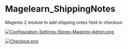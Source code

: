 # Magelearn_ShippingNotes
Magento 2 module to add shipping notes field to checkout.

[![Configuration-Settings-Stores-Magento-Admin.png](https://i.postimg.cc/t49SXgQm/Configuration-Settings-Stores-Magento-Admin.png)](https://postimg.cc/KRsrfxYn)

[![Checkout.png](https://i.postimg.cc/T1Y1dm03/Checkout.png)](https://postimg.cc/0MFPZzhT)
